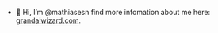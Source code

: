 - 👋 Hi, I’m @mathiasesn find more infomation about me here: [grandaiwizard.com](https://grandaiwizard.com/).

<!---
mathiasesn/mathiasesn is a ✨ special ✨ repository because its `README.md` (this file) appears on your GitHub profile.
You can click the Preview link to take a look at your changes.
--->
